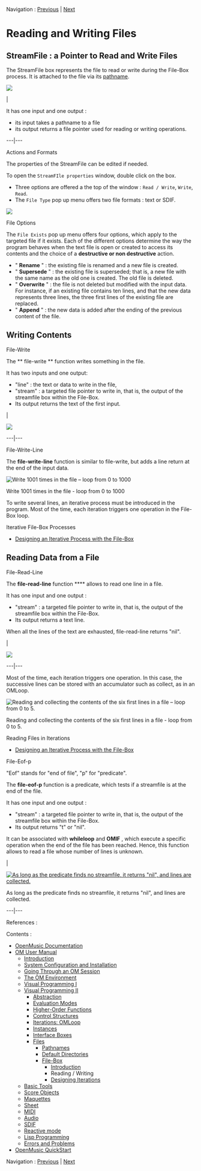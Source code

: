 Navigation : [Previous](FileBoxIntro "page
précédente\(Introduction\)") | [Next](FileBoxIterations "page
suivante\(Designing Iterations\)")


# Reading and Writing Files

## StreamFile : a Pointer to Read and Write Files

The StreamFile box represents the file to read or write during the File-Box
process. It is attached to the file via its [pathname](Pathnames).

![](../res/streamfile-init.png)

|

It has one input and one output :

  * its input takes a pathname to a file
  * its output returns a file pointer used for reading or writing operations.

  
  
---|---  
  
Actions and Formats

The properties of the StreamFile can be edited if needed.

To open the `StreamFIle properties` window, double click on the box.

  * Three options are offered a the top of the window : `Read / Write`, `Write`, `Read`. 
  * The `File Type` pop up menu offers two file formats : text or SDIF. 

![](../res/streamfile.png)

File Options

The `File Exists` pop up menu offers four options, which apply to the targeted
file if it exists. Each of the different options determine the way the program
behaves when the text file is open or created to access its contents and the
choice of a  **destructive or non destructive** action.

  * " **Rename** " : the existing file is renamed and a new file is created.
  * " **Supersede** " : the existing file is superseded; that is, a new file with the same name as the old one is created. The old file is deleted.
  * " **Overwrite** " : the file is not deleted but modified with the input data. For instance, if an existing file contains ten lines, and that the new data represents three lines, the three first lines of the existing file are replaced. 
  * " **Append** " : the new data is added after the ending of the previous content of the file.

## Writing Contents

File-Write

The ** file-write ** function writes something in the file.

It has two inputs and one output:

  * "line" : the text or data to write in the file, 
  * "stream" : a targeted file pointer to write in, that is, the output of the streamfile box within the File-Box.
  * Its output returns the text of the first input.

|

![](../res/filewrite.png)  
  
---|---  
  
File-Write-Line

The  **file-write-line** function is similar to  file-write, but adds a line
return at the end of the input data.

![Write 1001 times in the file – loop from 0 to 1000](../res/writelines.png)

Write 1001 times in the file - loop from 0 to 1000

To write several lines, an iterative process must be introduced in the
program. Most of the time, each iteration triggers one operation in the File-
Box loop.

Iterative File-Box Processes

  * [Designing an Iterative Process with the File-Box](FileBoxIterations)

## Reading Data from a File

File-Read-Line

The **file-read-line** function **** allows to read one line in a file.

It has one input and one output :

  * "stream" : a targeted file pointer to write in, that is, the output of the streamfile box within the File-Box.
  * Its output returns a text line.

When all the lines of the text are exhausted, file-read-line returns "nil".

|

![](../res/fileread.png)  
  
---|---  
  
Most of the time, each iteration triggers one operation. In this case, the
successive lines can be stored with an accumulator such as collect, as in an
OMLoop.

![Reading and collecting the contents of the six first lines in a file – loop
from 0 to 5.](../res/6lines.png)

Reading and collecting the contents of the six first lines in a file - loop
from 0 to 5.

Reading Files in Iterations

  * [Designing an Iterative Process with the File-Box](FileBoxIterations)

File-Eof-p

"Eof" stands for "end of file", "p" for "predicate".

The  **file-eof-p** function is a predicate, which tests if a streamfile is at
the end of the file.

It has one input and one output :

  * "stream" : a targeted file pointer to write in, that is, the output of the streamfile box within the File-Box.
  * Its output returns "t" or "nil".

It can be associated with  **whileloop** and **OMIF** , which execute a
specific operation when the end of the file has been reached. Hence, this
function allows to read a file whose number of lines is unknown.

|

[![As long as the predicate finds no streamfile, it returns "nil", and lines
are collected.](../res/read-eof_1.png)](../res/read-eof.png "Cliquez pour
agrandir")

As long as the predicate finds no streamfile, it returns "nil", and lines are
collected.  
  
---|---  
  
References :

Contents :

  * [OpenMusic Documentation](OM-Documentation)
  * [OM User Manual](OM-User-Manual)
    * [Introduction](00-Contents)
    * [System Configuration and Installation](Installation)
    * [Going Through an OM Session](Goingthrough)
    * [The OM Environment](Environment)
    * [Visual Programming I](BasicVisualProgramming)
    * [Visual Programming II](AdvancedVisualProgramming)
      * [Abstraction](Abstraction)
      * [Evaluation Modes](EvalModes)
      * [Higher-Order Functions](HighOrder)
      * [Control Structures](Control)
      * [Iterations: OMLoop](OMLoop)
      * [Instances](Instances)
      * [Interface Boxes](InterfaceBoxes)
      * [Files](Files)
        * [Pathnames](Pathnames)
        * [Default Directories](DefDirectories)
        * [File-Box](File-Box)
          * [Introduction](FileBoxIntro)
          * Reading / Writing
          * [Designing Iterations](FileBoxIterations)
    * [Basic Tools](BasicObjects)
    * [Score Objects](ScoreObjects)
    * [Maquettes](Maquettes)
    * [Sheet](Sheet)
    * [MIDI](MIDI)
    * [Audio](Audio)
    * [SDIF](SDIF)
    * [Reactive mode](Reactive)
    * [Lisp Programming](Lisp)
    * [Errors and Problems](errors)
  * [OpenMusic QuickStart](QuickStart-Chapters)

Navigation : [Previous](FileBoxIntro "page
précédente\(Introduction\)") | [Next](FileBoxIterations "page
suivante\(Designing Iterations\)")

